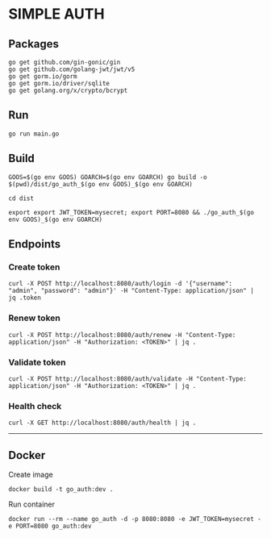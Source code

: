 # SIMPLE AUTH

## Packages

```text
go get github.com/gin-gonic/gin
go get github.com/golang-jwt/jwt/v5
go get gorm.io/gorm
go get gorm.io/driver/sqlite
go get golang.org/x/crypto/bcrypt
```

## Run

```shell
go run main.go
```

## Build

```shell
GOOS=$(go env GOOS) GOARCH=$(go env GOARCH) go build -o $(pwd)/dist/go_auth_$(go env GOOS)_$(go env GOARCH)
```

```shell
cd dist

export export JWT_TOKEN=mysecret; export PORT=8080 && ./go_auth_$(go env GOOS)_$(go env GOARCH)
```

## Endpoints

### Create token

```shell
curl -X POST http://localhost:8080/auth/login -d '{"username": "admin", "password": "admin"}' -H "Content-Type: application/json" | jq .token
```

### Renew token

```shell
curl -X POST http://localhost:8080/auth/renew -H "Content-Type: application/json" -H "Authorization: <TOKEN>" | jq .
```

### Validate token
```shell
curl -X POST http://localhost:8080/auth/validate -H "Content-Type: application/json" -H "Authorization: <TOKEN>" | jq .
```

### Health check

```shell
curl -X GET http://localhost:8080/auth/health | jq .
```

---

## Docker

Create image
```shell
docker build -t go_auth:dev .
```

Run container
```shell
docker run --rm --name go_auth -d -p 8080:8080 -e JWT_TOKEN=mysecret -e PORT=8080 go_auth:dev
```
